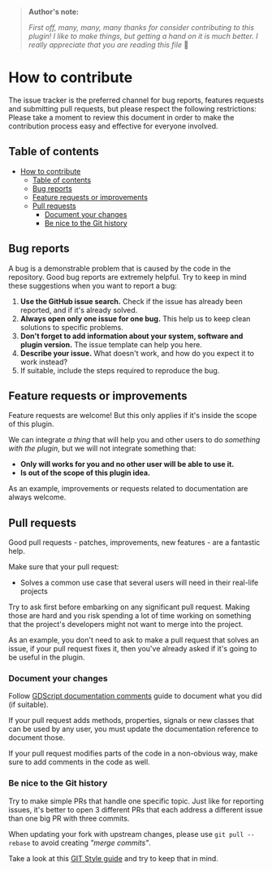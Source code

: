 > **Author's note:**
> 
> _First off, many, many, many thanks for consider contributing to this plugin! I like to make things, but getting a hand on it is much better. 
> I really appreciate that you are reading this file_ 🤗

# How to contribute
The issue tracker is the preferred channel for bug reports, features requests and submitting pull requests, but please respect the following restrictions:
Please take a moment to review this document in order to make the contribution process easy and effective for everyone involved.

## Table of contents
- [How to contribute](#how-to-contribute)
  - [Table of contents](#table-of-contents)
  - [Bug reports](#bug-reports)
  - [Feature requests or improvements](#feature-requests-or-improvements)
  - [Pull requests](#pull-requests)
    - [Document your changes](#document-your-changes)
    - [Be nice to the Git history](#be-nice-to-the-git-history)

## Bug reports
A bug is a demonstrable problem that is caused by the code in the repository. Good bug reports are extremely helpful.
Try to keep in mind these suggestions when you want to report a bug:

1. **Use the GitHub issue search.** Check if the issue has already been reported, and if it's already solved.
2. **Always open only one issue for one bug.** This help us to keep clean solutions to specific problems.
3. **Don't forget to add information about your system, software and plugin version.** The issue template can help you here.
4. **Describe your issue.** What doesn't work, and how do you expect it to work instead? 
5. If suitable, include the steps required to reproduce the bug.

## Feature requests or improvements
Feature requests are welcome! But this only applies if it's inside the scope of this plugin.

We can integrate _a thing_ that will help you and other users to do _something with the plugin_, but we will not integrate something that:
- **Only will works for you and no other user will be able to use it.**
- **Is out of the scope of this plugin idea.**

As an example, improvements or requests related to documentation are always welcome.

## Pull requests
Good pull requests - patches, improvements, new features - are a fantastic help.

Make sure that your pull request:
- Solves a common use case that several users will need in their real-life projects

Try to ask first before embarking on any significant pull request. Making those are hard and you risk spending a lot of time working on something that the project's developers might not want to merge into the project.

As an example, you don't need to ask to make a pull request that solves an issue, if your pull request fixes it, then you've already asked if it's going to be useful in the plugin.

### Document your changes
Follow [GDScript documentation comments](https://docs.godotengine.org/en/latest/tutorials/scripting/gdscript/gdscript_documentation_comments.html) guide to document what you did (if suitable).

If your pull request adds methods, properties, signals or new classes that can be used by any user, you must update the documentation reference to document those.

If your pull request modifies parts of the code in a non-obvious way, make sure to add comments in the code as well.

### Be nice to the Git history
Try to make simple PRs that handle one specific topic. Just like for reporting issues, it's better to open 3 different PRs that each address a different issue than one big PR with three commits.

When updating your fork with upstream changes, please use `git pull --rebase` to avoid creating _"merge commits"_.

Take a look at this [GIT Style guide](https://github.com/agis-/git-style-guide) and try to keep that in mind.